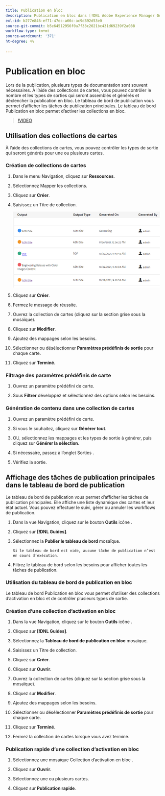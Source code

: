```yaml
---
title: Publication en bloc
description: Publication en bloc dans [!DNL Adobe Experience Manager Guides]
exl-id: b277e846-ef71-47ec-a66c-ac9d392d53e0
source-git-commit: b5e64512956f0a7f33c2021bc431d69239f2a088
workflow-type: tm+mt
source-wordcount: '371'
ht-degree: 4%

---
```


# Publication en bloc

Lors de la publication, plusieurs types de documentation sont souvent nécessaires. À l’aide des collections de cartes, vous pouvez contrôler le nombre et les types de sorties qui seront assemblés et générés et déclencher la publication en bloc. Le tableau de bord de publication vous permet d’afficher les tâches de publication principales. Le tableau de bord Publication en bloc permet d’activer les collections en bloc.

>[!VIDEO](https://video.tv.adobe.com/v/338985)

## Utilisation des collections de cartes

À l’aide des collections de cartes, vous pouvez contrôler les types de sortie qui seront générés pour une ou plusieurs cartes.

### Création de collections de cartes

1. Dans le menu Navigation, cliquez sur **Ressources**.

2. Sélectionnez Mapper les collections.

3. Cliquez sur **Créer**.

4. Saisissez un Titre de collection.

   ![Mappage-Collection](images/map-collection.png)

5. Cliquez sur **Créer**.
6. Fermez le message de réussite.

7. Ouvrez la collection de cartes (cliquez sur la section grise sous la mosaïque).

8. Cliquez sur **Modifier**.

9. Ajoutez des mappages selon les besoins.

10. Sélectionner ou désélectionner **Paramètres prédéfinis de sortie** pour chaque carte.

11. Cliquez sur **Terminé**.

### Filtrage des paramètres prédéfinis de carte

1. Ouvrez un paramètre prédéfini de carte.

2. Sous **Filtrer** développez et sélectionnez des options selon les besoins.

### Génération de contenu dans une collection de cartes

1. Ouvrez un paramètre prédéfini de carte.

2. Si vous le souhaitez, cliquez sur **Générer tout**.

3. OU, sélectionnez les mappages et les types de sortie à générer, puis cliquez sur **Générer la sélection**.

4. Si nécessaire, passez à l’onglet Sorties .

5. Vérifiez la sortie.

## Affichage des tâches de publication principales dans le tableau de bord de publication

Le tableau de bord de publication vous permet d’afficher les tâches de publication principales. Elle affiche une liste dynamique des cartes et leur état actuel. Vous pouvez effectuer le suivi, gérer ou annuler les workflows de publication.

1. Dans la vue Navigation, cliquez sur le bouton **Outils** icône .

2. Cliquez sur **[!DNL Guides]**.

3. Sélectionnez la **Publier le tableau de bord** mosaïque.

       Si le tableau de bord est vide, aucune tâche de publication n’est en cours d’exécution.
       
   
4. Filtrez le tableau de bord selon les besoins pour afficher toutes les tâches de publication.

### Utilisation du tableau de bord de publication en bloc

Le tableau de bord Publication en bloc vous permet d’utiliser des collections d’activation en bloc et de contrôler plusieurs types de sortie.

### Création d’une collection d’activation en bloc

1. Dans la vue Navigation, cliquez sur le bouton **Outils** icône .

2. Cliquez sur **[!DNL Guides]**.

3. Sélectionnez la **Tableau de bord de publication en bloc** mosaïque.

4. Saisissez un Titre de collection.

5. Cliquez sur **Créer**.

6. Cliquez sur **Ouvrir**.

7. Ouvrez la collection de cartes (cliquez sur la section grise sous la mosaïque).

8. Cliquez sur **Modifier**.

9. Ajoutez des mappages selon les besoins.

10. Sélectionner ou désélectionner **Paramètres prédéfinis de sortie** pour chaque carte.

11. Cliquez sur **Terminé**.

12. Fermez la collection de cartes lorsque vous avez terminé.

### Publication rapide d’une collection d’activation en bloc

1. Sélectionnez une mosaïque Collection d’activation en bloc .

2. Cliquez sur **Ouvrir**.

3. Sélectionnez une ou plusieurs cartes.

4. Cliquez sur **Publication rapide**.
